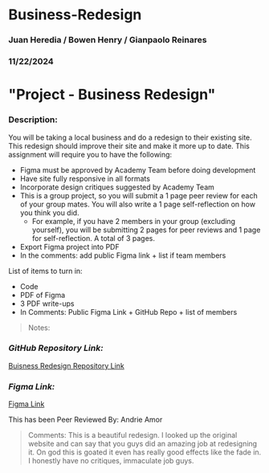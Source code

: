 # Business-Redesign

### Juan Heredia / Bowen Henry / Gianpaolo Reinares
### 11/22/2024
# "Project - Business Redesign"
### Description: 
You will be taking a local business and do a redesign to their existing site. This redesign should improve their site and make it more up to date. This assignment will require you to have the following:

- Figma must be approved by Academy Team before doing development 
- Have site fully responsive in all formats
- Incorporate design critiques suggested by Academy Team 
- This is a group project, so you will submit a 1 page peer review for each of your group mates. You will also write a 1 page self-reflection on how you think you did.
  - For example, if you have 2 members in your group (excluding yourself), you will be submitting 2 pages for peer reviews and 1 page for self-reflection.  A total of 3 pages.
- Export Figma project into PDF
- In the comments: add public Figma link + list if team members

List of items to turn in:
- Code
- PDF of Figma
- 3 PDF write-ups
- In Comments: Public Figma Link + GitHub Repo +  list of members

> Notes: 

### _GitHub Repository Link:_
[Buisness Redesign Repository Link](https://github.com/ChristmasLover12345/Business-Redesign)
### _Figma Link:_
[Figma Link](https://www.figma.com/design/bhN6mUkrpUWOkEVJRPG7Si/Business-Redesign?node-id=0-1&t=aqNlje5SIAkwj5Bd-1)

This has been Peer Reviewed By: Andrie Amor
> Comments: This is a beautiful redesign. I looked up the original website and can say that you guys did an amazing job at redesigning it. On god this is goated it even has really good effects like the fade in. I honestly have no critiques, immaculate job guys.
